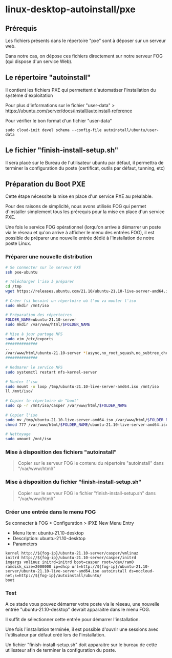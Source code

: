 # linux-desktop-autoinstall/pxe

## Prérequis

Les fichiers présents dans le répertoire "pxe" sont à déposer sur un serveur web. 

Dans notre cas, on dépose ces fichiers directement sur notre serveur FOG (qui dispose d'un service Web).

## Le répertoire "autoinstall" 

Il contient les fichiers PXE qui permettent d'automatiser l'installation du système d'exploitation

Pour plus d'informations sur le fichier "user-data" > https://ubuntu.com/server/docs/install/autoinstall-reference

Pour vérifier le bon format d'un fichier "user-data"

```
sudo cloud-init devel schema --config-file autoinstall/ubuntu/user-data
```

## Le fichier "finish-install-setup.sh"

Il sera placé sur le Bureau de l'utilisateur ubuntu par défaut, il permettra de terminer la configuration du poste (certificat, outils par défaut, tunning, etc)

## Préparation du Boot PXE

Cette étape nécessite la mise en place d'un service PXE au préalable.

Pour des raisons de simplicité, nous avons utilisés FOG qui permet d'installer simplement tous les prérequis pour la mise en place d'un service PXE.

Une fois le service FOG opérationnel (lorqu'on arrive à démarrer un poste via le réseau et qu'on arrive à afficher le menu des entrées FOG), il est possible de préparer une nouvelle entrée dédié à l'installation de notre poste Linux.

### Préparer une nouvelle distribution

```bash
# Se connecter sur le serveur PXE
ssh pxe-ubuntu
 
# Télécharger l'iso à préparer
cd /tmp
wget https://releases.ubuntu.com/21.10/ubuntu-21.10-live-server-amd64.iso
 
# Créer (si besoin) un répertoire où l'on va monter l'iso
sudo mkdir /mnt/iso
 
# Préparation des répertoires
FOLDER_NAME=ubuntu-21.10-server
sudo mkdir /var/www/html/$FOLDER_NAME
 
# Mise à jour partage NFS
sudo vim /etc/exports
##############
...
/var/www/html/ubuntu-21.10-server *(async,no_root_squash,no_subtree_check,ro,fsid=2)
##############
 
# Redmarer le service NFS
sudo systemctl restart nfs-kernel-server
 
# Monter l'iso
sudo mount -o loop /tmp/ubuntu-21.10-live-server-amd64.iso /mnt/iso
ll /mnt/iso/
 
# Copier le répertoire de "boot"
sudo cp -r /mnt/iso/casper /var/www/html/$FOLDER_NAME
 
# Copier l'iso
sudo mv /tmp/ubuntu-21.10-live-server-amd64.iso /var/www/html/$FOLDER_NAME
chmod 777 /var/www/html/$FOLDER_NAME/ubuntu-21.10-live-server-amd64.iso
 
# Nettoyage
sudo umount /mnt/iso
```

### Mise à disposition des fichiers "autoinstall"

> Copier sur le serveur FOG le contenu du répertoire "autoinstall" dans "/var/www/html/"

### Mise à disposition du fichier "finish-install-setup.sh"

> Copier sur le serveur FOG le fichier "finish-install-setup.sh" dans "/var/www/html/"

### Créer une entrée dans le menu FOG

Se connecter à FOG > Configuration > iPXE New Menu Entry
* Menu Item: ubuntu-21.10-desktop
* Description: ubuntu-21.10-desktop
* Parameters
```
kernel http://${fog-ip}/ubuntu-21.10-server/casper/vmlinuz
initrd http://${fog-ip}/ubuntu-21.10-server/casper/initrd
imgargs vmlinuz initrd=initrd boot=casper root=/dev/ram0 ramdisk_size=2000000 ip=dhcp url=http://${fog-ip}/ubuntu-21.10-server/ubuntu-21.10-live-server-amd64.iso autoinstall ds=nocloud-net;s=http://${fog-ip}/autoinstall/ubuntu/
boot
```

### Test

A ce stade vous pouvez démarrer votre poste via le réseau, une nouvelle entrée "ubuntu-21.10-desktop" devrait apparaitre dans le menu FOG.

Il suffit de sélectionner cette entrée pour démarrer l'installation.

Une fois l'installation terminée, il est possible d'ouvrir une sessions avec l'utilisateur par défaut créé lors de l'installation.

Un fichier "finish-install-setup.sh" doit apparaitre sur le bureau de cette utilisateur afin de terminer la configuration du poste.